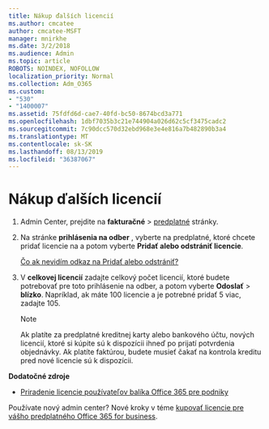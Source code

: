 ```yaml
---
title: Nákup ďalších licencií
ms.author: cmcatee
author: cmcatee-MSFT
manager: mnirkhe
ms.date: 3/2/2018
ms.audience: Admin
ms.topic: article
ROBOTS: NOINDEX, NOFOLLOW
localization_priority: Normal
ms.collection: Adm_O365
ms.custom:
- "530"
- "1400007"
ms.assetid: 75fdfd6d-cae7-40fd-bc50-8674bcd3a771
ms.openlocfilehash: 1dbf7035b3c21e744904a026d62c5cf3475cadc2
ms.sourcegitcommit: 7c90dcc570d32ebd968e3e4e816a7b482890b3a4
ms.translationtype: MT
ms.contentlocale: sk-SK
ms.lasthandoff: 08/13/2019
ms.locfileid: "36387067"
---
```

# <a name="buy-additional-licenses"></a>Nákup ďalších licencií

1. Admin Center, prejdite na **fakturačné** \> [predplatné](https://go.microsoft.com/fwlink/p/?linkid=842054) stránky.

2. Na stránke **prihlásenia na odber** , vyberte na predplatné, ktoré chcete pridať licencie na a potom vyberte **Pridať alebo odstrániť licencie**.

    [Čo ak nevidím odkaz na Pridať alebo odstrániť?](https://docs.microsoft.com/en-us/office365/admin/subscriptions-and-billing/buy-licenses#what-if-i-dont-see-the-addremove-licenses-link)

3. V **celkovej licencií** zadajte celkový počet licencií, ktoré budete potrebovať pre toto prihlásenie na odber, a potom vyberte **Odoslať** \> **blízko**. Napríklad, ak máte 100 licencie a je potrebné pridať 5 viac, zadajte 105.

    > [!NOTE]
    > Ak platíte za predplatné kreditnej karty alebo bankového účtu, nových licencií, ktoré si kúpite sú k dispozícii ihneď po prijatí potvrdenia objednávky. Ak platíte faktúrou, budete musieť čakať na kontrola kreditu pred nové licencie sú k dispozícii.
  
**Dodatočné zdroje**

- [Priradenie licencie používateľov balíka Office 365 pre podniky](https://docs.microsoft.com/en-us/office365/admin/subscriptions-and-billing/assign-licenses-to-users)

Používate nový admin center? Nové kroky v téme [kupovať licencie pre vášho predplatného Office 365 for business](https://docs.microsoft.com/en-us/office365/admin/subscriptions-and-billing/buy-licenses).